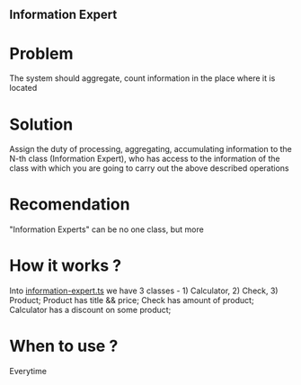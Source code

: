 ## Information Expert 

# Problem
The system should aggregate, count information in the place where it is located

# Solution
Assign the duty of processing, aggregating, accumulating information to the N-th class (Information Expert), who has access to the information of the class with which you are going to carry out the above described operations

# Recomendation
"Information Experts" can be no one class, but more

# How it works ?
Into [information-expert.ts]() we have 3 classes - 1) Calculator, 2) Check, 3) Product; Product has title && price; Check has amount of product; Calculator has a discount on some product; 

# When to use ?
Everytime